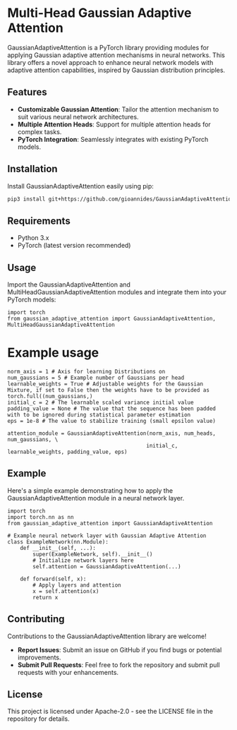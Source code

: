 # Multi-Head Gaussian Adaptive Attention

GaussianAdaptiveAttention is a PyTorch library providing modules for applying Gaussian adaptive attention mechanisms in neural networks. This library offers a novel approach to enhance neural network models with adaptive attention capabilities, inspired by Gaussian distribution principles.

## Features

- **Customizable Gaussian Attention**: Tailor the attention mechanism to suit various neural network architectures.
- **Multiple Attention Heads**: Support for multiple attention heads for complex tasks.
- **PyTorch Integration**: Seamlessly integrates with existing PyTorch models.

## Installation

Install GaussianAdaptiveAttention easily using pip:

```bash
pip3 install git+https://github.com/gioannides/GaussianAdaptiveAttention.git
```

## Requirements

- Python 3.x
- PyTorch (latest version recommended)

## Usage

Import the GaussianAdaptiveAttention and MultiHeadGaussianAdaptiveAttention modules and integrate them into your PyTorch models:

```python3
import torch
from gaussian_adaptive_attention import GaussianAdaptiveAttention, MultiHeadGaussianAdaptiveAttention
```

# Example usage
```
norm_axis = 1 # Axis for learning Distributions on
num_gaussians = 5 # Example number of Gaussians per head
learnable_weights = True # Adjustable weights for the Gaussian Mixture, if set to False then the weights have to be provided as torch.full((num_gaussians,)
initial_c = 2 # The learnable scaled variance initial value
padding_value = None # The value that the sequence has been padded with to be ignored during statistical parameter estimation
eps = 1e-8 # The value to stabilize training (small epsilon value)

attention_module = GaussianAdaptiveAttention(norm_axis, num_heads, num_gaussians, \
                                            initial_c, learnable_weights, padding_value, eps)
```

## Example

Here's a simple example demonstrating how to apply the GaussianAdaptiveAttention module in a neural network layer.

```
import torch
import torch.nn as nn
from gaussian_adaptive_attention import GaussianAdaptiveAttention

# Example neural network layer with Gaussian Adaptive Attention
class ExampleNetwork(nn.Module):
    def __init__(self, ...):
        super(ExampleNetwork, self).__init__()
        # Initialize network layers here
        self.attention = GaussianAdaptiveAttention(...)

    def forward(self, x):
        # Apply layers and attention
        x = self.attention(x)
        return x
```
        
## Contributing

Contributions to the GaussianAdaptiveAttention library are welcome!

-    **Report Issues**: Submit an issue on GitHub if you find bugs or potential improvements.
-    **Submit Pull Requests**: Feel free to fork the repository and submit pull requests with your enhancements.

## License

This project is licensed under Apache-2.0 - see the LICENSE file in the repository for details.
